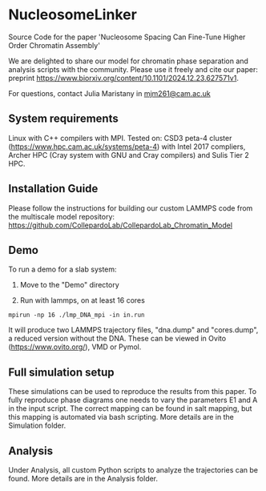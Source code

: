 # NucleosomeLinker
Source Code for the paper 'Nucleosome Spacing Can Fine-Tune Higher Order Chromatin Assembly'

We are delighted to share our model for chromatin phase separation and analysis scripts with the community. Please use it freely and cite our paper: preprint https://www.biorxiv.org/content/10.1101/2024.12.23.627571v1. 

For questions, contact Julia Maristany in mjm261@cam.ac.uk

## System requirements
Linux with C++ compilers with MPI. Tested on: CSD3 peta-4 cluster (https://www.hpc.cam.ac.uk/systems/peta-4) with Intel 2017 compliers, Archer HPC (Cray system with GNU and Cray compilers) and Sulis Tier 2 HPC.

## Installation Guide
Please follow the instructions for building our custom LAMMPS code from the multiscale model repository: https://github.com/CollepardoLab/CollepardoLab_Chromatin_Model

## Demo
To run a demo for a slab system:

1. Move to the "Demo" directory

2. Run with lammps, on at least 16 cores

```
mpirun -np 16 ./lmp_DNA_mpi -in in.run
```

It will produce two LAMMPS trajectory files, "dna.dump" and "cores.dump", a reduced version without the DNA. These can be viewed in Ovito (https://www.ovito.org/), VMD or Pymol. 

## Full simulation setup

These simulations can be used to reproduce the results from this paper. To fully reproduce phase diagrams one needs to vary the parameters E1 and A in the input script. The correct mapping can be found in salt mapping, but this mapping is automated via bash scripting. More details are in the Simulation folder.


## Analysis

Under Analysis, all custom Python scripts to analyze the trajectories can be found.  More details are in the Analysis folder.
